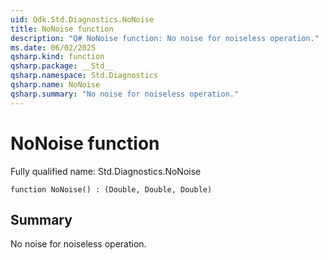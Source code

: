 ```yaml
---
uid: Qdk.Std.Diagnostics.NoNoise
title: NoNoise function
description: "Q# NoNoise function: No noise for noiseless operation."
ms.date: 06/02/2025
qsharp.kind: function
qsharp.package: __Std__
qsharp.namespace: Std.Diagnostics
qsharp.name: NoNoise
qsharp.summary: "No noise for noiseless operation."
---
```


# NoNoise function

Fully qualified name: Std.Diagnostics.NoNoise

```qsharp
function NoNoise() : (Double, Double, Double)
```

## Summary
 No noise for noiseless operation.

